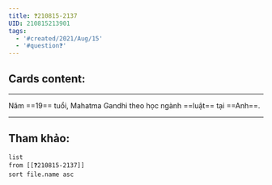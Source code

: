 ```yaml
---
title: ❓210815-2137
UID: 210815213901
tags:
  - '#created/2021/Aug/15'
  - '#question❓'
---
```


## Cards content:
---

Năm ==19== tuổi, Mahatma Gandhi theo học ngành ==luật== tại ==Anh==. 
<!--SR:!2022-02-21,141,310!2022-02-06,126,290!2021-11-04,46,250-->


---


## Tham khảo:
```dataview
list
from [[❓210815-2137]]
sort file.name asc
```


